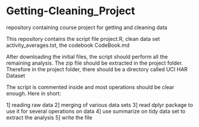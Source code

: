 # Getting-Cleaning_Project
repository containing course project for getting and cleaning data

This repository contains the script file project.R, clean data set activity_averages.txt, the codebook CodeBook.md

After downloading the initial files, the script should perform all the remaining analysis.
The zip file should be extracted in the project folder. Therefore in the project folder, 
there should be a directory called UCI HAR Dataset

The script is commented inside and most operations should be clear enough. 
Here in short:

1] reading raw data
2] merging of various data sets
3] read dplyr package to use it for several operations on data
4] use summarize on tidy data set to extract the analysis
5] write the file 
